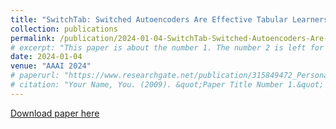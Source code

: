 ```yaml
---
title: "SwitchTab: Switched Autoencoders Are Effective Tabular Learners"
collection: publications
permalink: /publication/2024-01-04-SwitchTab-Switched-Autoencoders-Are-Effective-Tabular-Learners
# excerpt: "This paper is about the number 1. The number 2 is left for future work."
date: 2024-01-04
venue: "AAAI 2024"
# paperurl: "https://www.researchgate.net/publication/315849472_Personalized_fall_risk_assessment_for_long-term_care_services_improvement"
# citation: "Your Name, You. (2009). &quot;Paper Title Number 1.&quot; <i>Journal 1</i>. 1(1)."
---
```


<!-- @format -->

[Download paper here](https://www.amazon.science/publications/switchtab-switched-autoencoders-are-effective-tabular-learners)
